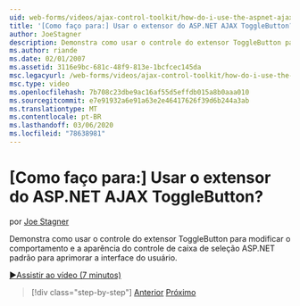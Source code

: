 ```yaml
---
uid: web-forms/videos/ajax-control-toolkit/how-do-i-use-the-aspnet-ajax-togglebutton-extender
title: '[Como faço para:] Usar o extensor do ASP.NET AJAX ToggleButton? | Microsoft Docs'
author: JoeStagner
description: Demonstra como usar o controle do extensor ToggleButton para modificar o comportamento e a aparência do controle de caixa de seleção ASP.NET padrão para aprimorar o usuário...
ms.author: riande
ms.date: 02/01/2007
ms.assetid: 3116e9bc-681c-48f9-813e-1bcfcec145da
msc.legacyurl: /web-forms/videos/ajax-control-toolkit/how-do-i-use-the-aspnet-ajax-togglebutton-extender
msc.type: video
ms.openlocfilehash: 7b708c23dbe9ac16af55d5effdb015a8b0aaa010
ms.sourcegitcommit: e7e91932a6e91a63e2e46417626f39d6b244a3ab
ms.translationtype: MT
ms.contentlocale: pt-BR
ms.lasthandoff: 03/06/2020
ms.locfileid: "78638981"
---
```

# <a name="how-do-i-use-the-aspnet-ajax-togglebutton-extender"></a>[Como faço para:] Usar o extensor do ASP.NET AJAX ToggleButton?

por [Joe Stagner](https://github.com/JoeStagner)

Demonstra como usar o controle do extensor ToggleButton para modificar o comportamento e a aparência do controle de caixa de seleção ASP.NET padrão para aprimorar a interface do usuário.

[&#9654;Assistir ao vídeo (7 minutos)](https://channel9.msdn.com/Blogs/ASP-NET-Site-Videos/how-do-i-use-the-aspnet-ajax-togglebutton-extender)

> [!div class="step-by-step"]
> [Anterior](how-do-i-use-the-aspnet-ajax-hovermenu-extender.md)
> [Próximo](how-do-i-use-the-aspnet-ajax-dropshadow-extender.md)
